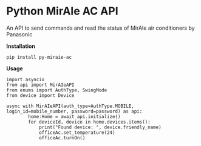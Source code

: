 # Python MirAIe AC API

An API to send commands and read the status of MirAIe air conditioners by Panasonic

**Installation**
```
pip install py-miraie-ac
```

**Usage**
```
import asyncio
from api import MirAIeAPI
from enums import AuthType, SwingMode
from device import Device

async with MirAIeAPI(auth_type=AuthType.MOBILE, login_id=mobile_number, password=password) as api:
        home:Home = await api.initialize()
        for deviceId, device in home.devices.items():
            print("Found device: ", device.friendly_name)
            officeAc.set_temperature(24)
            officeAc.turnOn()